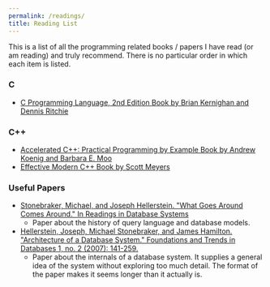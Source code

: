 ```yaml
---
permalink: /readings/
title: Reading List 
---
```

This is a list of all the programming related books / papers I have read (or am reading) and truly recommend. There is no particular order in which each item is listed. 

### C
- [C Programming Language, 2nd Edition Book by Brian Kernighan and Dennis Ritchie](https://www.amazon.com/Programming-Language-2nd-Brian-Kernighan/dp/0131103628)

### C++
- [Accelerated C++: Practical Programming by Example Book by Andrew Koenig and Barbara E. Moo](https://www.amazon.com/Accelerated-C-Practical-Programming-Example/dp/020170353X)
- [Effective Modern C++ Book by Scott Meyers](https://www.amazon.com/Effective-Modern-Specific-Ways-Improve/dp/1491903996)

### Useful Papers
- [Stonebraker, Michael, and Joseph Hellerstein. "What Goes Around Comes Around." In Readings in Database Systems](https://people.cs.umass.edu/~yanlei/courses/CS691LL-f06/papers/SH05.pdf)
  - Paper about the history of query language and database models.
- [Hellerstein, Joseph, Michael Stonebraker, and James Hamilton. "Architecture of a Database System." Foundations and Trends in Databases 1, no. 2 (2007): 141-259.](https://dsf.berkeley.edu/papers/fntdb07-architecture.pdf)
  - Paper about the internals of a database system. It supplies a general idea of the system without exploring too much detail. The format of the paper makes it seems longer than it actually is.